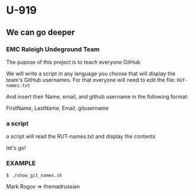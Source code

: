 # U-919

## We can go deeper

### EMC Raleigh Undeground Team
The pupose of this project is to teach everyone GitHub

We will write a script in any language you choose that will display the team's GitHub usernames.
For that everyone will need to edit the file:
`RUT-names.txt`

And insert their Name, email, and github username in the following format:

FirstName, LastName, Email, gitusername

### a script
a script will read the RUT-names.txt and display the contents

let's go!

### EXAMPLE
`$ ./show_git_names.sh`

Mark Rogov => themadrussian


